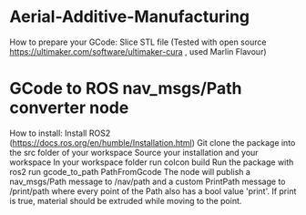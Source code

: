 # Aerial-Additive-Manufacturing
How to prepare your GCode:
Slice STL file (Tested with open source https://ultimaker.com/software/ultimaker-cura , used Marlin Flavour) 
# GCode to ROS nav_msgs/Path converter node
How to install:
Install ROS2 (https://docs.ros.org/en/humble/Installation.html)
Git clone the package into the src folder of your workspace
Source your installation and your workspace
In your workspace folder run colcon build
Run the package with ros2 run gcode_to_path PathFromGcode <path-to-your-gcode-file>
The node will publish a nav_msgs/Path message to /nav/path and a custom PrintPath message to /print/path where every point of the Path also has a bool value 'print'. If print is true, material should be extruded while moving to the point. 
